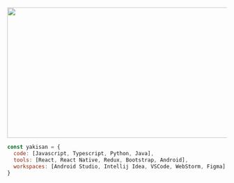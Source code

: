 
 
&nbsp;
<img src="https://media3.giphy.com/media/7J4P7cUur2DlErijp3/giphy.gif?cid=ecf05e47xkjhw4j4gzwn87uae3285e3wgd1v9e4do4kqeinp&rid=giphy.gif&ct=g" width="900" height="300">


```javascript
const yakisan = {
  code: [Javascript, Typescript, Python, Java],
  tools: [React, React Native, Redux, Bootstrap, Android],
  workspaces: [Android Studio, Intellij Idea, VSCode, WebStorm, Figma]
}
```
